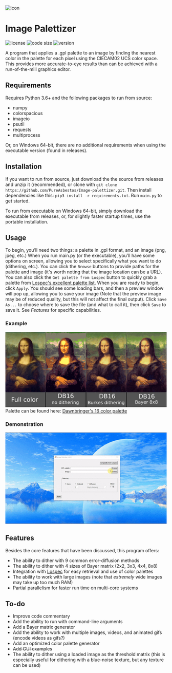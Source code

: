 ![icon](https://github.com/PureAsbestos/Image-palettizer/blob/master/data/icon.ico)
# Image Palettizer
![license](https://img.shields.io/github/license/pureasbestos/image-palettizer.svg) ![code size](https://img.shields.io/github/languages/code-size/pureasbestos/image-palettizer.svg) ![version](https://img.shields.io/badge/version-3.1.0--dev-mediumpurple.svg)

A program that applies a .gpl palette to an image by finding the nearest color in the palette for each pixel using the CIECAM02 UCS color space. This provides more accurate-to-eye results than can be achieved with a run-of-the-mill graphics editor.

## Requirements
Requires Python 3.6+ and the following packages to run from source:
- numpy
- colorspacious
- imageio
- psutil
- requests
- multiprocess

Or, on Windows 64-bit, there are no additional requirements when using the executable version (found in releases).

## Installation
If you want to run from source, just download the the source from releases and unzip it (recommended), or clone with `git clone https://github.com/PureAsbestos/Image-palettizer.git`. Then install dependencies like this: `pip3 install -r requirements.txt`. Run `main.py` to get started.

To run from executable on Windows 64-bit, simply download the executable from releases, or, for slightly faster startup times, use the portable installation.

## Usage
To begin, you’ll need two things: a palette in .gpl format, and an image (png, jpeg, etc.) When you run main.py (or the executable), you’ll have some options on screen, allowing you to select specifically what you want to do (dithering, etc.). You can click the `Browse` buttons to provide paths for the palette and image (it's worth noting that the image location can be a URL). You can also click the `Get palette from Lospec` button to quickly grab a palette from [Lospec's excellent palette list](https://lospec.com/palette-list). When you are ready to begin, click `Apply`. You should see some loading bars, and then a preview window will pop up, allowing you to save your image (Note that the preview image may be of reduced quality, but this will not affect the final output). Click `Save As...` to choose where to save the file (and what to call it), then click `Save` to save it. See *Features* for specific capabilities.

### Example
![Mona Lisa Palettization](https://github.com/PureAsbestos/Image-palettizer/blob/master/mona-lisa.png)
Palette can be found here: [Dawnbringer's 16 color palette](https://lospec.com/palette-list/dawnbringer-16)

### Demonstration
![demonstration](https://github.com/PureAsbestos/Image-palettizer/blob/master/demonstration.gif)

## Features
Besides the core features that have been discussed, this program offers:
- The ability to dither with 9 common error-diffusion methods
- The ability to dither with 4 sizes of Bayer matrix (2x2, 3x3, 4x4, 8x8)
- Integration with [Lospec](https://lospec.com/palette-list) for easy retrieval and use of color palettes
- The ability to work with large images (note that *extremely* wide images may take up too much RAM)
- Partial parallelism for faster run time on multi-core systems

## To-do
- Improve code commentary
- Add the ability to run with command-line arguments
- Add a Bayer matrix generator
- Add the ability to work with multiple images, videos, and animated gifs (encode videos as gifs?)
- Add an optimized color palette generator
- ~~Add GUI examples~~
- The ability to dither using a loaded image as the threshold matrix (this is especially useful for dithering with a blue-noise texture, but any texture can be used)

